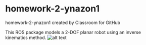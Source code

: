 # homework-2-ynazon1
homework-2-ynazon1 created by Classroom for GitHub

This ROS package models a 2-DOF planar robot using an inverse kinematics method. ![alt text](https://github.com/adam-p/markdown-here/wiki/Markdown-Cheatsheet#images)
